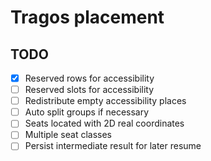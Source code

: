 # Tragos placement

## TODO

- [x] Reserved rows for accessibility
- [ ] Reserved slots for accessibility
- [ ] Redistribute empty accessibility places
- [ ] Auto split groups if necessary
- [ ] Seats located with 2D real coordinates
- [ ] Multiple seat classes
- [ ] Persist intermediate result for later resume

